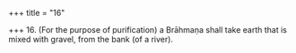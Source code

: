 +++
title = "16"

+++
16. (For the purpose of purification) a Brāhmaṇa shall take earth that is mixed with gravel, from the bank (of a river).
